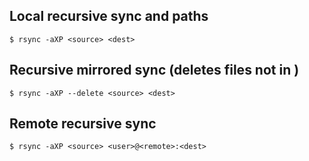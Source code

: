 
## Local recursive sync <source> and <dest> paths
`$ rsync -aXP <source> <dest>`

## Recursive mirrored sync (deletes <dest> files not in <source>)
`$ rsync -aXP --delete <source> <dest>`

## Remote recursive sync
`$ rsync -aXP <source> <user>@<remote>:<dest>`


